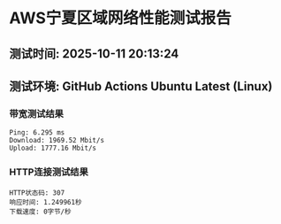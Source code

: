 # AWS宁夏区域网络性能测试报告
## 测试时间: 2025-10-11 20:13:24
## 测试环境: GitHub Actions Ubuntu Latest (Linux)

### 带宽测试结果
```
Ping: 6.295 ms
Download: 1969.52 Mbit/s
Upload: 1777.16 Mbit/s
```

### HTTP连接测试结果
```
HTTP状态码: 307
响应时间: 1.249961秒
下载速度: 0字节/秒
```

